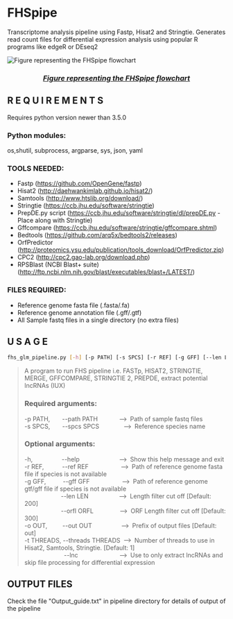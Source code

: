 # FHSpipe
Transcriptome analysis pipeline using Fastp, Hisat2 and Stringtie. Generates read count files for differential expression analysis using popular R programs like edgeR or DEseq2

![Figure representing the FHSpipe flowchart](https://github.com/Venky2804/FHSpipe/assets/110457541/af63d05b-a8ae-49cf-85c8-1b9ee63fbd24 "Figure representing the FHSpipe flowchart")
### _<div align="center"> <ins> Figure representing the FHSpipe flowchart </ins> </div>_

## R E Q U I R E M E N T S
Requires python version newer than 3.5.0 

### Python modules:
os,shutil, subprocess, argparse, sys, json, yaml 

### TOOLS NEEDED:
- Fastp (https://github.com/OpenGene/fastp)  
- Hisat2 (http://daehwankimlab.github.io/hisat2/)  
- Samtools (http://www.htslib.org/download/)  
- Stringtie (https://ccb.jhu.edu/software/stringtie)  
- PrepDE.py script (https://ccb.jhu.edu/software/stringtie/dl/prepDE.py - Place along with Stringtie)  
- Gffcompare (https://ccb.jhu.edu/software/stringtie/gffcompare.shtml)  
- Bedtools (https://github.com/arq5x/bedtools2/releases)  
- OrfPredictor (http://proteomics.ysu.edu/publication/tools_download/OrfPredictor.zip)  
- CPC2 (http://cpc2.gao-lab.org/download.php)  
- RPSBlast (NCBI Blast+ suite) (http://ftp.ncbi.nlm.nih.gov/blast/executables/blast+/LATEST/)  

### FILES REQUIRED:
- Reference genome fasta file (.fasta/.fa)  
- Reference genome annotation file (.gff/.gtf)  
- All Sample fastq files in a single directory (no extra files)  



## U S A G E
 
```bash
fhs_glm_pipeline.py [-h] [-p PATH] [-s SPCS] [-r REF] [-g GFF] [--len LEN] [--orfl ORFL] [-o OUT] [-t THREADS] [--lnc]  
```
> A program to run FHS pipeline i.e. FASTp, HISAT2, STRINGTIE, MERGE, GFFCOMPARE, STRINGTIE 2, PREPDE, extract potential lncRNAs (IUX)  
>
> ### Required arguments:
> -p PATH,&emsp;&emsp;--path PATH&emsp;&emsp;&emsp;&ensp;-->&ensp;Path of sample fastq files  
> -s SPCS,&emsp;&emsp;--spcs SPCS&emsp;&emsp;&emsp;&emsp;-->&ensp;Reference species name  
>  
> ### Optional arguments:  
> -h,&emsp;&emsp;&emsp;&emsp;&ensp;&nbsp;--help&emsp;&emsp;&emsp;&emsp;&emsp;&emsp;&ensp;-->&ensp;Show this help message and exit  
> -r REF,&emsp;&emsp;&emsp;--ref REF&emsp;&emsp;&emsp;&emsp;&emsp;&nbsp;-->&ensp;Path of reference genome fasta file if species is not available  
> -g GFF,&emsp;&emsp;&ensp;&nbsp;--gff GFF&emsp;&emsp;&emsp;&emsp;&emsp;&nbsp;-->&ensp;Path of reference genome gtf/gff file if species is not available  
> &emsp;&emsp;&emsp;&emsp;&emsp;&emsp;--len LEN&emsp;&emsp;&emsp;&emsp;&emsp;-->&ensp;Length filter cut off [Default: 200]  
> &emsp;&emsp;&emsp;&emsp;&emsp;&emsp;--orfl ORFL&emsp;&emsp;&emsp;&emsp;&nbsp;-->&ensp;ORF Length filter cut off [Default: 300]  
> -o OUT,&emsp;&emsp;&ensp;--out OUT&emsp;&emsp;&emsp;&emsp;&ensp;&nbsp;-->&ensp;Prefix of output files [Default: out]  
> -t THREADS,&nbsp;--threads THREADS&ensp;-->&ensp;Number of threads to use in Hisat2, Samtools, Stringtie. [Default: 1]  
> &emsp;&emsp;&emsp;&emsp;&emsp;&emsp;&ensp;--lnc&emsp;&emsp;&emsp;&emsp;&emsp;&emsp;&ensp;&nbsp;-->&ensp;Use to only extract lncRNAs and skip file processing for differential expression  



## OUTPUT FILES

Check the file "Output_guide.txt" in pipeline directory for details of output of the pipeline  
